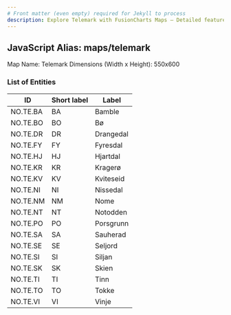 ```yaml
---
# Front matter (even empty) required for Jekyll to process
description: Explore Telemark with FusionCharts Maps – Detailed features for seamless integration. Try now & enhance your data visualization today! 
---
```


## JavaScript Alias: maps/telemark

Map Name: Telemark
Dimensions (Width x Height): 550x600





### List of Entities

ID | Short label | Label
---|---|---|
NO.TE.BA|BA|Bamble
NO.TE.BO|BO|Bø
NO.TE.DR|DR|Drangedal
NO.TE.FY|FY|Fyresdal
NO.TE.HJ|HJ|Hjartdal
NO.TE.KR|KR|Kragerø
NO.TE.KV|KV|Kviteseid
NO.TE.NI|NI|Nissedal
NO.TE.NM|NM|Nome
NO.TE.NT|NT|Notodden
NO.TE.PO|PO|Porsgrunn
NO.TE.SA|SA|Sauherad
NO.TE.SE|SE|Seljord
NO.TE.SI|SI|Siljan
NO.TE.SK|SK|Skien
NO.TE.TI|TI|Tinn
NO.TE.TO|TO|Tokke
NO.TE.VI|VI|Vinje

